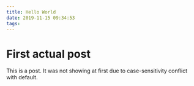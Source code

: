 ```yaml
---
title: Hello World
date: 2019-11-15 09:34:53
tags:
---
```


# First actual post
This is a post. It was not showing at first due to case-sensitivity conflict with default.
